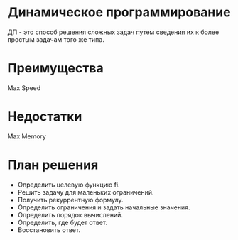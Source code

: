 # Динамическое программирование
ДП - это способ решения сложных задач путем сведения их к более простым задачам того же типа.
# Преимущества
Max Speed
# Недостатки
Max Memory
# План решения
- Определить целевую функцию fi.
- Решить задачу для маленьких ограничений.
- Получить рекуррентную формулу.
- Определить ограничения и задать начальные значения.
- Определить порядок вычислений.
- Определить, где будет ответ.
- Восстановить ответ.
